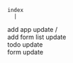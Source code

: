     index
      |
 add  app  update
      / \
add form   list update
          \
           todo update
             \
              form update